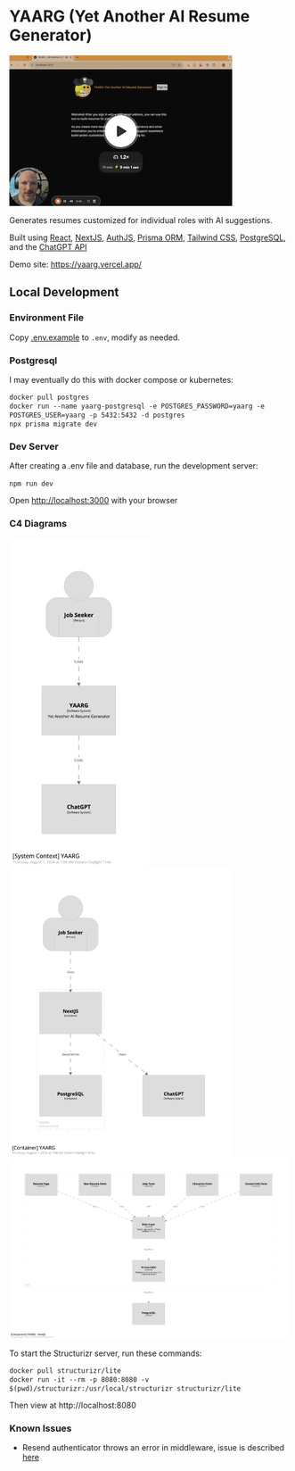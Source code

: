 # YAARG (Yet Another AI Resume Generator)

[![Loom Thumbnail](thumbnails/LoomThumbnail.png)](https://www.loom.com/share/ed4a854ec2c7408dae87f993b57b9779)

Generates resumes customized for individual roles with AI suggestions.

Built using [React](https://react.dev/), [NextJS](https://nextjs.org/), [AuthJS](https://authjs.dev/), [Prisma ORM](https://www.prisma.io/), [Tailwind CSS](https://tailwindcss.com/), [PostgreSQL](https://www.postgresql.org/), and the [ChatGPT API](https://platform.openai.com/docs/api-reference/introduction)

Demo site: https://yaarg.vercel.app/

## Local Development

### Environment File

Copy [.env.example](.env.example) to `.env`, modify as needed.

### Postgresql

I may eventually do this with docker compose or kubernetes:

```
docker pull postgres
docker run --name yaarg-postgresql -e POSTGRES_PASSWORD=yaarg -e POSTGRES_USER=yaarg -p 5432:5432 -d postgres 
npx prisma migrate dev
```

### Dev Server

After creating a .env file and database, run the development server:

`npm run dev`

Open [http://localhost:3000](http://localhost:3000) with your browser

### C4 Diagrams

<img alt="YAARG System Context Diagram" src="structurizr/exports/structurizr-1-SystemContext-001.png" width="250" />

<img alt="YAARG Container Diagram" src="structurizr/exports/structurizr-1-Container-001.png" width="400" />

<img alt="YAARG Component Diagram" src="structurizr/exports/structurizr-1-Component-001.png" width="500" />

To start the Structurizr server, run these commands:
```
docker pull structurizr/lite
docker run -it --rm -p 8080:8080 -v $(pwd)/structurizr:/usr/local/structurizr structurizr/lite
```

Then view at http://localhost:8080

### Known Issues

*   Resend authenticator throws an error in middleware, issue is described [here](https://github.com/nextauthjs/next-auth/issues/10632)
